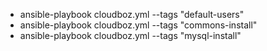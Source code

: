 - ansible-playbook cloudboz.yml --tags "default-users"
- ansible-playbook cloudboz.yml --tags "commons-install"
- ansible-playbook cloudboz.yml --tags "mysql-install"